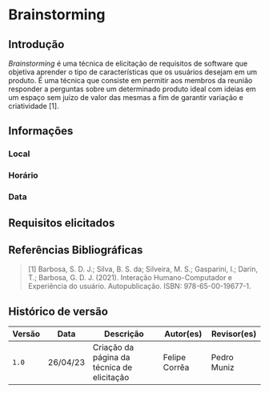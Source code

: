 # Brainstorming

## Introdução

_Brainstorming_ é uma técnica de elicitação de requisitos de software que objetiva aprender o tipo de características que os usuários desejam em um produto. É uma técnica que consiste em permitir aos membros da reunião responder a perguntas sobre um determinado produto ideal com ideias em um espaço sem juízo de valor das mesmas a fim de garantir variação e criatividade [1].

## Informações

### Local

### Horário

### Data

## Requisitos elicitados

## Referências Bibliográficas

> [1] Barbosa, S. D. J.; Silva, B. S. da; Silveira, M. S.; Gasparini, I.; Darin, T.; Barbosa, G. D. J. (2021). Interação Humano-Computador e Experiência do usuário. Autopublicação. ISBN: 978-65-00-19677-1.

## Histórico de versão
 
 |  Versão  |   Data   |                      Descrição                      |    Autor(es)   |  Revisor(es)  |
| -------- | -------- | --------------------------------------------------- | -------------- | ------------- |
|  `1.0`   | 26/04/23 | Criação da página da técnica de elicitação | Felipe Corrêa       | Pedro Muniz  |
